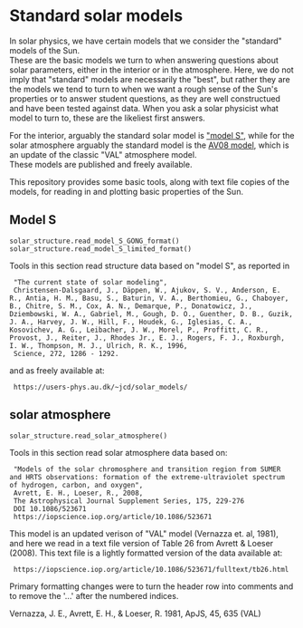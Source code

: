 Standard solar models
=====================
In solar physics, we have certain models that we consider the "standard" models of the Sun.  
These are the basic models we turn to when answering questions about solar parameters, either in the interior or in the atmosphere.
Here, we do not imply that "standard" models are necessarily the "best", 
but rather they are the models we tend to turn to when we want a rough sense of the Sun's properties or to answer student questions, 
as they are well constructued and have been tested against data.
When you ask a solar physicist what model to turn to, these are the likeliest first answers.


For the interior, arguably the standard solar model is ["model S"](https://users-phys.au.dk/~jcd/solar_models/), 
while for the solar atmosphere arguably the standard model is the [AV08 model](https://iopscience.iop.org/article/10.1086/523671), 
which is an update of the classic "VAL" atmosphere model.  
These models are published and freely available.

This repository provides some basic tools, along with text file copies of the models, for reading in and plotting basic properties of the Sun.


Model S
-------

```
solar_structure.read_model_S_GONG_format()
solar_structure.read_model_S_limited_format()
```

Tools in this section read structure data based on "model S", as reported in

     "The current state of solar modeling",
     Christensen-Dalsgaard, J., Däppen, W., Ajukov, S. V., Anderson, E. R., Antia, H. M., Basu, S., Baturin, V. A., Berthomieu, G., Chaboyer, B., Chitre, S. M., Cox, A. N., Demarque, P., Donatowicz, J., Dziembowski, W. A., Gabriel, M., Gough, D. O., Guenther, D. B., Guzik, J. A., Harvey, J. W., Hill, F., Houdek, G., Iglesias, C. A., Kosovichev, A. G., Leibacher, J. W., Morel, P., Proffitt, C. R., Provost, J., Reiter, J., Rhodes Jr., E. J., Rogers, F. J., Roxburgh, I. W., Thompson, M. J., Ulrich, R. K., 1996,
     Science, 272, 1286 - 1292.

and as freely available at:

     https://users-phys.au.dk/~jcd/solar_models/


solar atmosphere
----------------

```
solar_structure.read_solar_atmosphere()
```

Tools in this section read solar atmosphere data based on:

     "Models of the solar chromosphere and transition region from SUMER and HRTS observations: formation of the extreme-ultraviolet spectrum of hydrogen, carbon, and oxygen",
     Avrett, E. H., Loeser, R., 2008,
     The Astrophysical Journal Supplement Series, 175, 229-276
     DOI 10.1086/523671
     https://iopscience.iop.org/article/10.1086/523671

This model is an updated verison of "VAL" model (Vernazza et. al, 1981), and here we read in a text file version of Table 26 from Avrett & Loeser (2008).  This text file is a lightly formatted version of the data available at:

     https://iopscience.iop.org/article/10.1086/523671/fulltext/tb26.html

Primary formatting changes were to turn the header row into comments and to remove the '...' after the numbered indices.

Vernazza, J. E., Avrett, E. H., & Loeser, R. 1981, ApJS, 45, 635 (VAL)
